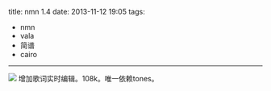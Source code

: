 title: nmn 1.4
date: 2013-11-12 19:05
tags:
- nmn
- vala
- 简谱
- cairo 
---
![](/img/nmn.png)
增加歌词实时编辑。108k。唯一依赖tones。

